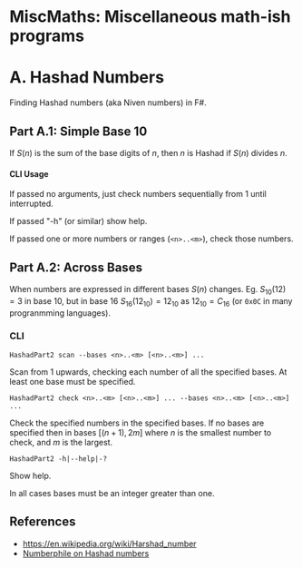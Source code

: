 # MiscMaths: Miscellaneous math-ish programs

# A. Hashad Numbers

Finding Hashad numbers (aka Niven numbers) in F#.

## Part A.1: Simple Base 10

If $S(n)$ is the sum of the base digits of $n$, then $n$ is Hashad if $S(n)$ divides $n$.

#### CLI Usage

If passed no arguments, just check numbers sequentially from 1 until interrupted.

If passed "-h" (or similar) show help.

If passed one or more numbers or ranges (`<n>..<m>`), check those numbers.

## Part A.2: Across Bases

When numbers are expressed in different bases $S(n)$ changes. Eg. $S_{10}(12) = 3$ in base 10, but in base 16 $S_{16}(12_{10}) = 12_{10}$ as $12_{10} = C_{16}$ (or `0x0C` in many progranmming languages).

### CLI

    HashadPart2 scan --bases <n>..<m> [<n>..<m>] ...

Scan from 1 upwards, checking each number of all the specified bases. At least one base must be specified.

    HashadPart2 check <n>..<m> [<n>..<m>] ... --bases <n>..<m> [<n>..<m>] ...

Check the specified numbers in the specified bases. If no bases are specified then in bases $[(n+1), 2m]$ where $n$ is the smallest number to check, and $m$ is the largest.

    HashadPart2 -h|--help|-?

Show help.

In all cases bases must be an integer greater than one.

## References

- https://en.wikipedia.org/wiki/Harshad_number
- [Numberphile on Hashad numbers](https://www.youtube.com/watch?v=dgwevhEykWQ)
